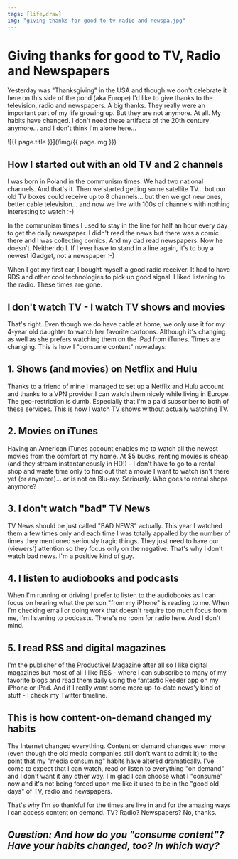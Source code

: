 ```yaml
---
tags: [life,draw]
img: "giving-thanks-for-good-to-tv-radio-and-newspa.jpg"
---
```


# Giving thanks for good to TV, Radio and Newspapers


Yesterday was "Thanksgiving" in the USA and though we don't celebrate it here on this side of the pond (aka Europe) I'd like to give thanks to the television, radio and newspapers. A big thanks. They really were an important part of my life growing up. But they are not anymore. At all. My habits have changed. I don't need these artifacts of the 20th century anymore... and I don't think I'm alone here...

<!--More-->

![{{ page.title }}](/img/{{ page.img }})

## How I started out with an old TV and 2 channels

I was born in Poland in the communism times. We had two national channels. And that's it. Then we started getting some satellite TV... but our old TV boxes could receive up to 8 channels... but then we got new ones, better cable television... and now we live with 100s of channels with nothing interesting to watch :-)

In the communism times I used to stay in the line for half an hour every day to get the daily newspaper. I didn't read the news but there was a comic there and I was collecting comics. And my dad read newspapers. Now he doesn't. Neither do I. If I ever have to stand in a line again, it's to buy a newest iGadget, not a newspaper :-)

When I got my first car, I bought myself a good radio receiver. It had to have RDS and other cool technologies to pick up good signal. I liked listening to the radio. These times are gone.

## I don't watch TV - I watch TV shows and movies

That's right. Even though we do have cable at home, we only use it for my 4-year old daughter to watch her favorite cartoons. Although it's changing as well as she prefers watching them on the iPad from iTunes. Times are changing. This is how I "consume content" nowadays:

## 1. Shows (and movies) on Netflix and Hulu

Thanks to a friend of mine I managed to set up a Netflix and Hulu account and thanks to a VPN provider I can watch them nicely while living in Europe. The geo-restriction is dumb. Especially that I'm a paid subscriber to both of these services. This is how I watch TV shows without actually watching TV.

## 2. Movies on iTunes

Having an American iTunes account enables me to watch all the newest movies from the comfort of my home. At $5 bucks, renting movies is cheap (and they stream instantaneously in HD!) - I don't have to go to a rental shop and waste time only to find out that a movie I want to watch isn't there yet (or anymore)... or is not on Blu-ray. Seriously. Who goes to rental shops anymore?

## 3. I don't watch "bad" TV News

TV News should be just called "BAD NEWS" actually. This year I watched them a few times only and each time I was totally appalled by the number of times they mentioned seriously tragic things. They just need to have our (viewers') attention so they focus only on the negative. That's why I don't watch bad news. I'm a positive kind of guy.

## 4. I listen to audiobooks and podcasts

When I'm running or driving I prefer to listen to the audiobooks as I can focus on hearing what the person "from my iPhone" is reading to me. When I'm checking email or doing work that doesn't require too much focus from me, I'm listening to podcasts. There's no room for radio here. And I don't mind.

## 5. I read RSS and digital magazines

I'm the publisher of the [Productive! Magazine](http://www.productivemagazine.com/) after all so I like digital magazines but most of all I like RSS - where I can subscribe to many of my favorite blogs and read them daily using the fantastic Reeder app on my iPhone or iPad. And if I really want some more up-to-date news'y kind of stuff - I check my Twitter timeline.

## This is how content-on-demand changed my habits

The Internet changed everything. Content on demand changes even more (even though the old media companies still don't want to admit it) to the point that my "media consuming" habits have altered dramatically. I've come to expect that I can watch, read or listen to everything "on demand" and I don't want it any other way. I'm glad I can choose what I "consume" now and it's not being forced upon me like it used to be in the "good old days" of TV, radio and newspapers.

That's why I'm so thankful for the times are live in and for the amazing ways I can access content on demand. TV? Radio? Newspapers? No, thanks.

## _Question: And how do you "consume content"? Have your habits changed, too? In which way?_


[n]: https://michael.gratis/nozbe